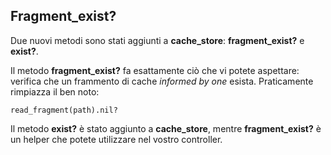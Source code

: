 ## Fragment\_exist?

Due nuovi metodi sono stati aggiunti a **cache\_store**: **fragment\_exist?** e **exist?**.

Il metodo **fragment\_exist?** fa esattamente ciò che vi potete aspettare: verifica che un frammento di cache _informed by one_ esista.
Praticamente rimpiazza il ben noto:

	read_fragment(path).nil?

Il metodo **exist?** è stato aggiunto a **cache\_store**, mentre **fragment\_exist?** è un helper che potete utilizzare nel vostro controller.